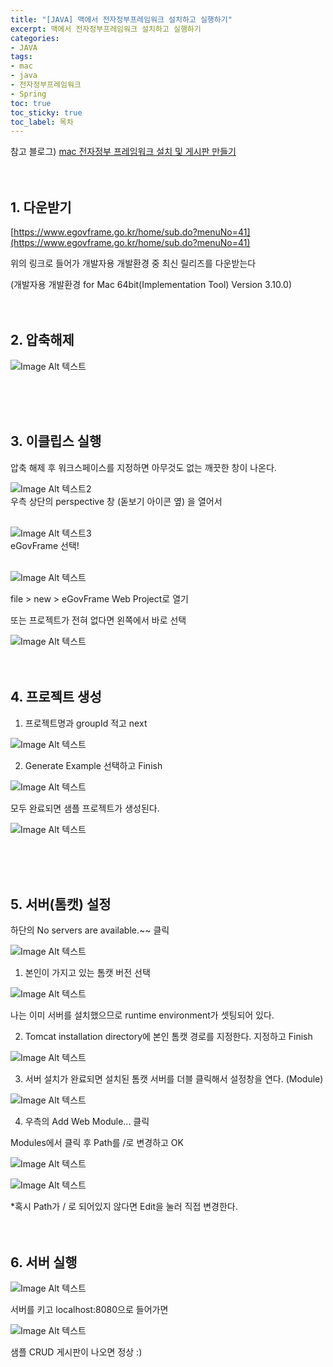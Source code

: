 ```yaml
---
title: "[JAVA] 맥에서 전자정부프레임워크 설치하고 실행하기"
excerpt: 맥에서 전자정부프레임워크 설치하고 실행하기
categories:
- JAVA
tags:
- mac
- java
- 전자정부프레임워크
- Spring
toc: true
toc_sticky: true
toc_label: 목차
---
```

참고 블로그)
[mac 전자정부 프레임워크 설치 및 게시판 만들기](https://trytoso.tistory.com/1308)
<br>
<br>
<br>

## 1. 다운받기

[https://www.egovframe.go.kr/home/sub.do?menuNo=41](https://www.egovframe.go.kr/home/sub.do?menuNo=41)

위의 링크로 들어가 개발자용 개발환경 중 최신 릴리즈를 다운받는다

(개발자용 개발환경 for Mac 64bit(Implementation Tool) Version 3.10.0)
<br>
<br>
<br>

## 2. 압축해제
![Image Alt 텍스트](/assets/images/2021-07-04/Untitled.png)
<!-- <img src="./images/2021-07-04/Untitled.png"> -->
<br>
<br>
<br>

## 3. 이클립스 실행

압축 해제 후 워크스페이스를 지정하면 아무것도 없는 깨끗한 창이 나온다.

![Image Alt 텍스트2](/assets/images/2021-07-04/Untitled1.png)
<br>
우측 상단의 perspective 창 (돋보기 아이콘 옆) 을 열어서 
<br>
<br>

![Image Alt 텍스트3](/assets/images/2021-07-04/Untitled2.png)
<br>
eGovFrame 선택!
<br>
<br>

![Image Alt 텍스트](/assets/images/2021-07-04/Untitled3.png)
<br>

file > new > eGovFrame Web Project로 열기

또는 프로젝트가 전혀 없다면 왼쪽에서 바로 선택

![Image Alt 텍스트](/assets/images/2021-07-04/Untitled4.png)
<br>
<br>
<br>

## 4. 프로젝트 생성

1) 프로젝트명과 groupId 적고 next

![Image Alt 텍스트](/assets/images/2021-07-04/Untitled5.png)
<br>

2) Generate Example 선택하고 Finish

![Image Alt 텍스트](/assets/images/2021-07-04/Untitled6.png)

모두 완료되면 샘플 프로젝트가 생성된다.

![Image Alt 텍스트](/assets/images/2021-07-04/Untitled7.png)


<br>
<br>
<br>

## 5. 서버(톰캣) 설정

하단의 No servers are available.~~ 클릭

![Image Alt 텍스트](/assets/images/2021-07-04/Untitled8.png)

1) 본인이 가지고 있는 톰캣 버전 선택

![Image Alt 텍스트](/assets/images/2021-07-04/Untitled9.png)

나는 이미 서버를 설치했으므로 runtime environment가 셋팅되어 있다. 

2) Tomcat installation directory에 본인 톰캣 경로를 지정한다. 지정하고 Finish

![Image Alt 텍스트](/assets/images/2021-07-04/Untitled10.png)

3) 서버 설치가 완료되면 설치된 톰캣 서버를 더블 클릭해서 설정창을 연다. (Module)

![Image Alt 텍스트](/assets/images/2021-07-04/Untitled11.png)

4) 우측의 Add Web Module... 클릭

Modules에서 클릭 후 Path를 /로 변경하고 OK

![Image Alt 텍스트](/assets/images/2021-07-04/Untitled12.png)

![Image Alt 텍스트](/assets/images/2021-07-04/Untitled13.png)

*혹시 Path가 / 로 되어있지 않다면 Edit을 눌러 직접 변경한다.
<br>
<br>
<br>
## 6. 서버 실행

![Image Alt 텍스트](/assets/images/2021-07-04/Untitled14.png)

서버를 키고 localhost:8080으로 들어가면

![Image Alt 텍스트](/assets/images/2021-07-04/Untitled15.png)

샘플 CRUD 게시판이 나오면 정상 :)